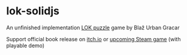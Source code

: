 # lok-solidjs
An unfinished implementation [LOK puzzle](https://www.blazgracar.com/lok) game by Blaž Urban Gracar

Support official book release on [itch.io](https://letibus.itch.io/lok) or [upcoming Steam game](https://store.steampowered.com/app/2207440/LOK_Digital/) (with playable demo)
